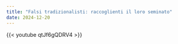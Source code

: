 ```yaml
---
title: "Falsi tradizionalisti: raccoglienti il loro seminato"
date: 2024-12-20
---
```


{{< youtube qtJf6gQDRV4 >}}
